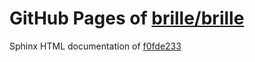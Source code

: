 GitHub Pages of [brille/brille](https://github.com/brille/brille.git)
======================================
Sphinx HTML documentation of [f0fde233](https://github.com/brille/brille/tree/f0fde233864f3de1306eb5d1ec1e3e15acd86c4d)
